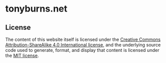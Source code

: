 # tonyburns.net

## License

The content of this website itself is licensed under the [Creative Commons Attribution-ShareAlike 4.0 International license](https://creativecommons.org/licenses/by-sa/4.0/), and the underlying source code used to generate, format, and display that content is licensed under the [MIT license](https://opensource.org/licenses/mit-license.php).
